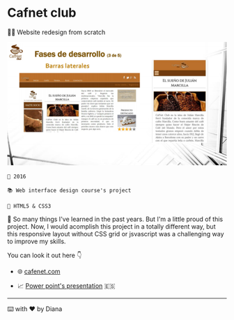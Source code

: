 # Cafnet club

👩‍🎓  Website redesign from scratch 

![landing page](./img/cafenet.PNG)

    📆 2016

    📚 Web interface design course's project

    🔨 HTML5 & CSS3


🌟 So many things I've learned in the past years. But I'm a little proud of this project. Now, I would acomplish this project in a totally different way, but this responsive layout without CSS grid or jsvascript was a challenging way to improve my skills. 

You can look it out here :point_down:

- 🌐 [cafenet.com](https://dianait.github.io/cafeNet/)

- :chart_with_upwards_trend: [Power point's presentation](https://drive.google.com/file/d/19meHdLxg6q7jIb9CdReCCH3-tj_Ejw29/view?usp=sharing) 🇪🇸


---

⌨️ with ❤️ by Diana